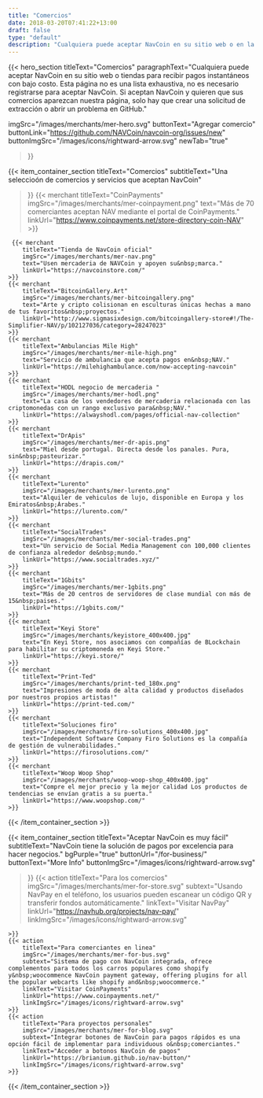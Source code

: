 ```yaml
---
title: "Comercios"
date: 2018-03-20T07:41:22+13:00
draft: false
type: "default"
description: "Cualquiera puede aceptar NavCoin en su sitio web o en la tienda para recibir pagos instantáneos con tarifas bajas."
---
```

{{< hero_section
titleText="Comercios"
paragraphText="Cualquiera puede aceptar NavCoin en su sitio web o tiendas para recibir pagos instantáneos con bajo&nbsp;costo. Esta página no es una lista exhaustiva, no es necesario registrarse para aceptar NavCoin. Si aceptan NavCoin y quieren que sus comercios aparezcan nuestra página, solo hay que crear una solicitud de extracción o abrir un problema en GitHub."


imgSrc="/images/merchants/mer-hero.svg"
buttonText="Agregar comercio"
buttonLink="https://github.com/NAVCoin/navcoin-org/issues/new"
buttonImgSrc="/images/icons/rightward-arrow.svg"
newTab="true"
>}}


{{< item_container_section
    titleText="Comercios"
    subtitleText="Una seleccioón de comercios y servicios que aceptan&nbsp;NavCoin"
>}}
    {{< merchant
        titleText="CoinPayments"
        imgSrc="/images/merchants/mer-coinpayment.png"
        text="Más de 70 comerciantes aceptan NAV mediante el portal de&nbsp;CoinPayments."
        linkUrl="https://www.coinpayments.net/store-directory-coin-NAV"
    >}}

   
    
     {{< merchant
        titleText="Tienda de NavCoin oficial"
        imgSrc="/images/merchants/mer-nav.png"
        text="Usen mercaderia de NAVCoin y apoyen su&nbsp;marca."
        linkUrl="https://navcoinstore.com/"
    >}}
    {{< merchant
        titleText="BitcoinGallery.Art"
        imgSrc="/images/merchants/mer-bitcoingallery.png"
        text="Arte y cripto colisionan en esculturas únicas hechas a mano de tus favoritos&nbsp;proyectos."
        linkUrl="http://www.sigmasixdesign.com/bitcoingallery-store#!/The-Simplifier-NAV/p/102127036/category=28247023"
    >}}
    {{< merchant
        titleText="Ambulancias Mile High"
        imgSrc="/images/merchants/mer-mile-high.png"
        text="Servicio de ambulancia que acepta pagos en&nbsp;NAV."
        linkUrl="https://milehighambulance.com/now-accepting-navcoin"
    >}}
    {{< merchant
        titleText="HODL negocio de mercaderia "
        imgSrc="/images/merchants/mer-hodl.png"
        text="La casa de los vendedores de mercaderia relacionada con las criptomonedas con un rango exclusivo para&nbsp;NAV."
        linkUrl="https://alwayshodl.com/pages/official-nav-collection"
    >}}
    {{< merchant
        titleText="DrApis"
        imgSrc="/images/merchants/mer-dr-apis.png"
        text="Miel desde portugal. Directa desde los panales. Pura, sin&nbsp;pasteurizar."
        linkUrl="https://drapis.com/"
    >}}
    {{< merchant
        titleText="Lurento"
        imgSrc="/images/merchants/mer-lurento.png"
        text="Alquiler de vehiculos de lujo, disponible en Europa y los Emiratos&nbsp;Árabes."
        linkUrl="https://lurento.com/"
    >}}
    {{< merchant
        titleText="SocialTrades"
        imgSrc="/images/merchants/mer-social-trades.png"
        text="Un servicio de Social Media Management con 100,000 clientes de confianza alrededor de&nbsp;mundo."
        linkUrl="https://www.socialtrades.xyz/"
    >}}
    {{< merchant
        titleText="1Gbits"
        imgSrc="/images/merchants/mer-1gbits.png"
        text="Más de 20 centros de servidores de clase mundial con más de 15&nbsp;paises."
        linkUrl="https://1gbits.com/"
    >}}
    {{< merchant
        titleText="Keyi Store"
        imgSrc="/images/merchants/keyistore_400x400.jpg"
        text="En Keyi Store, nos asociamos con compañías de BLockchain para habilitar su criptomoneda en Keyi Store."
        linkUrl="https://keyi.store/"
    >}}
    {{< merchant
        titleText="Print-Ted"
        imgSrc="/images/merchants/print-ted_180x.png"
        text="Impresiones de moda de alta calidad y productos diseñados por nuestros propios artistas!"
        linkUrl="https://print-ted.com/"
    >}}
    {{< merchant
        titleText="Soluciones firo"
        imgSrc="/images/merchants/firo-solutions_400x400.jpg"
        text="Independent Software Company Firo Solutions es la compañía de gestión de vulnerabilidades."
        linkUrl="https://firosolutions.com/"
    >}}
    {{< merchant
        titleText="Woop Woop Shop"
        imgSrc="/images/merchants/woop-woop-shop_400x400.jpg"
        text="Compre el mejor precio y la mejor calidad Los productos de tendencias se envían gratis a su puerta."
        linkUrl="https://www.woopshop.com/"
    >}}
{{< /item_container_section >}}

{{< item_container_section
    titleText="Aceptar NavCoin es muy fácil"
    subtitleText="NavCoin tiene la solución de pagos por excelencia para hacer&nbsp;negocios."
    bgPurple="true"
    buttonUrl="/for-business/"
    buttonText="More Info"
    buttonImgSrc="/images/icons/rightward-arrow.svg"
>}}
    {{< action
        titleText="Para los comercios"
        imgSrc="/images/merchants/mer-for-store.svg"
        subtext="Usando NavPay en el teléfono, los usuarios pueden escanear un código QR y transferir fondos&nbsp;automáticamente."
        linkText="Visitar NavPay"
        linkUrl="https://navhub.org/projects/nav-pay/"
        linkImgSrc="/images/icons/rightward-arrow.svg"

    >}}
    {{< action
        titleText="Para comerciantes en linea"
        imgSrc="/images/merchants/mer-for-bus.svg"
        subtext="Sistema de pago con NavCoin integrada, ofrece complementos para todos los carros populares como shopify y&nbsp;woocommence NavCoin payment gateway, offering plugins for all the popular webcarts like shopify and&nbsp;woocommerce."
        linkText="Visitar CoinPayments"
        linkUrl="https://www.coinpayments.net/"
        linkImgSrc="/images/icons/rightward-arrow.svg"
    >}}
    {{< action                 
        titleText="Para proyectos personales"
        imgSrc="/images/merchants/mer-for-blog.svg"
        subtext="Integrar botones de NavCoin para pagos rápidos es una opción fácil de implementar para individuous o&nbsp;comerciantes."
        linkText="Acceder a botonos NavCoin de pagos"
        linkUrl="https://brianium.github.io/nav-button/"
        linkImgSrc="/images/icons/rightward-arrow.svg"
    >}}
{{< /item_container_section >}}
